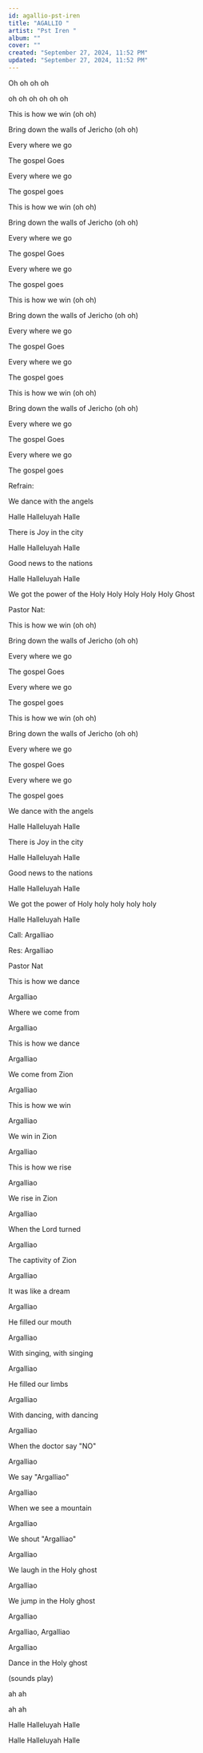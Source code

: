 ```yaml
---
id: agallio-pst-iren
title: "AGALLIO "
artist: "Pst Iren "
album: ""
cover: ""
created: "September 27, 2024, 11:52 PM"
updated: "September 27, 2024, 11:52 PM"
---
```


Oh oh oh oh

oh oh oh oh oh oh

This is how we win (oh oh)

Bring down the walls of Jericho (oh oh)

Every where we go

The gospel Goes

Every where we go

The gospel goes

This is how we win (oh oh)

Bring down the walls of Jericho (oh oh)

Every where we go

The gospel Goes

Every where we go

The gospel goes

This is how we win (oh oh)

Bring down the walls of Jericho (oh oh)

Every where we go

The gospel Goes

Every where we go

The gospel goes

This is how we win (oh oh)

Bring down the walls of Jericho (oh oh)

Every where we go

The gospel Goes

Every where we go

The gospel goes

Refrain:

We dance with the angels

Halle Halleluyah Halle

There is Joy in the city

Halle Halleluyah Halle

Good news to the nations

Halle Halleluyah Halle

We got the power of the Holy Holy Holy Holy Holy Ghost

Pastor Nat:

This is how we win (oh oh)

Bring down the walls of Jericho (oh oh)

Every where we go

The gospel Goes

Every where we go

The gospel goes

This is how we win (oh oh)

Bring down the walls of Jericho (oh oh)

Every where we go

The gospel Goes

Every where we go

The gospel goes

We dance with the angels

Halle Halleluyah Halle

There is Joy in the city

Halle Halleluyah Halle

Good news to the nations

Halle Halleluyah Halle

We got the power of Holy holy holy holy holy

Halle Halleluyah Halle

Call: Argalliao

Res: Argalliao

Pastor Nat

This is how we dance

Argalliao

Where we come from

Argalliao

This is how we dance

Argalliao

We come from Zion

Argalliao

This is how we win

Argalliao

We win in Zion

Argalliao

This is how we rise

Argalliao

We rise in Zion

Argalliao

When the Lord turned

Argalliao

The captivity of Zion

Argalliao

It was like a dream

Argalliao

He filled our mouth

Argalliao

With singing, with singing

Argalliao

He filled our limbs

Argalliao

With dancing, with dancing

Argalliao

When the doctor say "NO"

Argalliao

We say "Argalliao"

Argalliao

When we see a mountain

Argalliao

We shout "Argalliao"

Argalliao

We laugh in the Holy ghost

Argalliao

We jump in the Holy ghost

Argalliao

Argalliao, Argalliao

Argalliao

Dance in the Holy ghost

(sounds play)

ah ah

ah ah

Halle Halleluyah Halle

Halle Halleluyah Halle